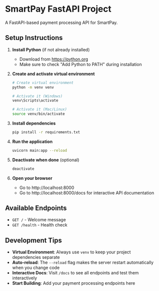 # SmartPay FastAPI Project

A FastAPI-based payment processing API for SmartPay.

## Setup Instructions

1. **Install Python** (if not already installed)
   - Download from https://python.org
   - Make sure to check "Add Python to PATH" during installation

2. **Create and activate virtual environment**
   ```bash
   # Create virtual environment
   python -m venv venv
   
   # Activate it (Windows)
   venv\Scripts\activate
   
   # Activate it (Mac/Linux)
   source venv/bin/activate
   ```

3. **Install dependencies**
   ```bash
   pip install -r requirements.txt
   ```

4. **Run the application**
   ```bash
   uvicorn main:app --reload
   ```

5. **Deactivate when done** (optional)
   ```bash
   deactivate
   ```

6. **Open your browser**
   - Go to http://localhost:8000
   - Go to http://localhost:8000/docs for interactive API documentation

## Available Endpoints

- `GET /` - Welcome message
- `GET /health` - Health check

## Development Tips

- **Virtual Environment**: Always use `venv` to keep your project dependencies separate
- **Auto-reload**: The `--reload` flag makes the server restart automatically when you change code
- **Interactive Docs**: Visit `/docs` to see all endpoints and test them interactively
- **Start Building**: Add your payment processing endpoints here
